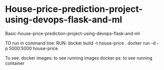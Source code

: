 # House-price-prediction-project-using-devops-flask-and-ml
Basic-house-price-prediction-project-using-devops-flask-and-ml

TO run in command line:
RUN:
docker build -t house-price .
docker run -d -p 5000:5000 house-price

To see:
docker images: to see running images
docker ps: to see running container
